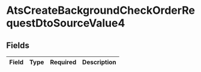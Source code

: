 # AtsCreateBackgroundCheckOrderRequestDtoSourceValue4


## Fields

| Field       | Type        | Required    | Description |
| ----------- | ----------- | ----------- | ----------- |